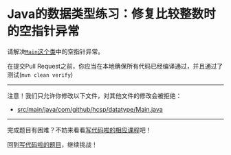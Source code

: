 # Java的数据类型练习：修复比较整数时的空指针异常

请解决[`Main`这个类](https://github.com/hcsp/fix-npe-in-compare-integers/blob/master/src/main/java/com/github/hcsp/datatype/Main.java)中的空指针异常。

在提交Pull Request之前，你应当在本地确保所有代码已经编译通过，并且通过了测试(`mvn clean verify`)

-----
注意！我们只允许你修改以下文件，对其他文件的修改会被拒绝：
- [src/main/java/com/github/hcsp/datatype/Main.java](https://github.com/hcsp/fix-npe-in-compare-integers/blob/master/src/main/java/com/github/hcsp/datatype/Main.java)
-----


完成题目有困难？不妨来看看[写代码啦的相应课程](https://xiedaimala.com/tasks/efcf13d5-5f69-4dc4-a090-6f99e4af06e4/video_tutorials/a02c3e58-ed51-42fd-aa2a-fe594b43272a)吧！

回到[写代码啦的题目](https://xiedaimala.com/tasks/efcf13d5-5f69-4dc4-a090-6f99e4af06e4/quizzes/6d4bde5f-b7aa-4fce-bc4f-c35bd192d661)，继续挑战！
